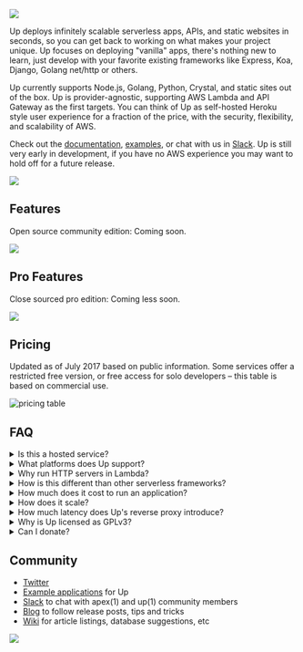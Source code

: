![](https://dl.dropboxusercontent.com/u/6396913/Apex/Up/Readme/title-fs8.png)

Up deploys infinitely scalable serverless apps, APIs, and static websites in seconds, so you can get back to working on what makes your project unique. Up focuses on deploying "vanilla" apps, there's nothing new to learn, just develop with your favorite existing frameworks like Express, Koa, Django, Golang net/http or others.

Up currently supports Node.js, Golang, Python, Crystal, and static sites out of the box. Up is provider-agnostic, supporting AWS Lambda and API Gateway as the first targets. You can think of Up as self-hosted Heroku style user experience for a fraction of the price, with the security, flexibility, and scalability of AWS.

Check out the [documentation](https://apex.github.io/up/), [examples](https://github.com/apex/up-examples), or chat with us in [Slack](https://apex-dev.azurewebsites.net/). Up is still very early in development, if you have no AWS experience you may want to hold off for a future release.

![](https://dl.dropboxusercontent.com/u/6396913/Apex/Up/Readme/screen-koa-fs8.png)

## Features

Open source community edition: Coming soon.

![](https://dl.dropboxusercontent.com/u/6396913/Apex/Up/Readme/up-features-community-fs8.png)

## Pro Features

Close sourced pro edition: Coming less soon.

![](https://dl.dropboxusercontent.com/u/6396913/Apex/Up/Readme/up-features-pro-fs8.png)

## Pricing

Updated as of July 2017 based on public information. Some services offer a restricted free version, or free access for solo developers – this table is based on commercial use.

![pricing table](https://dl.dropboxusercontent.com/u/6396913/Apex/Up/Readme/pricing.png)

## FAQ

<details>
  <summary>Is this a hosted service?</summary>
  <p>There are currently no plans for a hosted version. Up lets you deploy applications to your own AWS account for isolation, security, and longevity, don't worry about a startup going out of business.</p>
</details>

<details>
  <summary>What platforms does Up support?</summary>
  <p>Currently AWS via API Gateway and Lambda are supported, this is the focus until Up is nearing feature completion, after which additional providers such as GCP and Azure will be added.</p>
</details>

<details>
  <summary>Why run HTTP servers in Lambda?</summary>
  <p>You might be thinking this defeats the purpose of Lambda, however most people just want to use the tools they know and love. Up lets you be productive developing locally as you normally would, Lambda for hosting is only an implementation detail.</p>
  <p>Node, Golang, and many others are currently not overly suitable for FaaS, as node_modules can easily grow to be many MB, and a baseline Go binary is ~3MB, managing hundreds or thousands of these hinders productivity.</p>
</details>

<details>
  <summary>How is this different than other serverless frameworks?</summary>
  <p>Most of the AWS Lambda based tools are function-oriented, while Up abstracts this away entirely. Up does not use framework "shims", the servers that you run using Up are regular HTTP servers and require no code changes for Lambda compatibility.</p>
</details>

<details>
  <summary>How much does it cost to run an application?</summary>
  <p>AWS API Gateway provides 1 million free requests per month, so there's a good chance you won't have to pay anything at all. Beyond that view the <a href="https://aws.amazon.com/api-gateway/pricing/">AWS Pricing</a> for more information.</p>
</details>

<details>
  <summary>How does it scale?</summary>
  <p>Up scales to fit your traffic on-demand, you don't have to do anything beyond deploying your code. There's no restriction on the number of concurrent instances, apps, custom domains and so on.</p>
</details>

<details>
  <summary>How much latency does Up's reverse proxy introduce?</summary>
  <p>With a 512mb Lambda function Up introduces an average of around 500µs (microseconds) per request.</p>
</details>

<details>
  <summary>Why is Up licensed as GPLv3?</summary>
  <p>Up is licensed in such a way that myself as an independent developer can continue to improve the product and provide support. Commercial customers receive access to a premium version of Up with additional features, priority support for bugfixes, and of course knowing that the project will stick around! Up saves your team countless hours maintaining infrastructure and custom tooling, so you can get back to what makes your company and products unique.</p>
</details>

<details>
  <summary>Can I donate?</summary>
  <p>Yes you can! Head over to the <a href="https://opencollective.com/apex-up">OpenCollective</a> page. Any donations are greatly appreciated and help me focus more on Up's implementation, documentation, and examples. If you're using the free OSS version for personal or commercial use please consider giving back, even a few bucks buys a coffee :).</p>
</details>

## Community

- [Twitter](https://twitter.com/tjholowaychuk)
- [Example applications](https://github.com/apex/up-examples) for Up
- [Slack](https://apex-dev.azurewebsites.net/) to chat with apex(1) and up(1) community members
- [Blog](https://blog.apex.sh/) to follow release posts, tips and tricks
- [Wiki](https://github.com/apex/up/wiki) for article listings, database suggestions, etc

<a href="https://apex.sh"><img src="http://tjholowaychuk.com:6000/svg/sponsor"></a>
